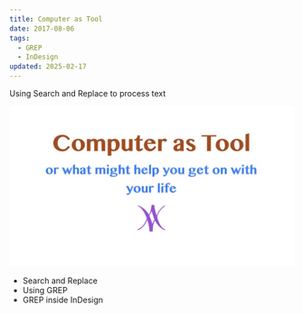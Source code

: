 ```yaml
---
title: Computer as Tool
date: 2017-08-06
tags:
  - GREP
  - InDesign
updated: 2025-02-17
---
```

Using Search and Replace to process text

[![The first slide > click to see the presentation as a PDF](../media/presentation_images/tools_to_help_ID.001.jpeg)](../media/keynotes/Computer%20as%20Tool.pdf)

- Search and Replace
- Using GREP
- GREP inside InDesign
